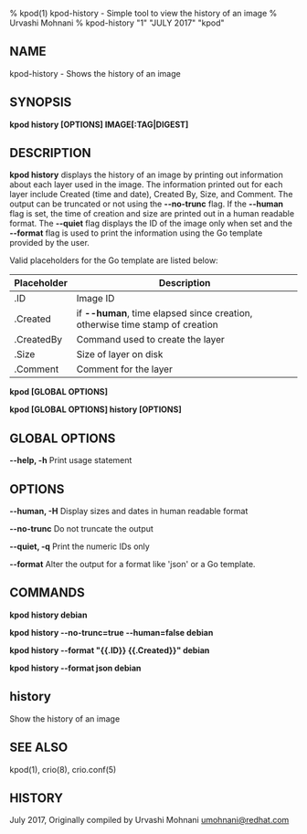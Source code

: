 % kpod(1) kpod-history - Simple tool to view the history of an image
% Urvashi Mohnani
% kpod-history "1" "JULY 2017" "kpod"

## NAME
kpod-history - Shows the history of an image

## SYNOPSIS
**kpod history [OPTIONS] IMAGE[:TAG|DIGEST]**

## DESCRIPTION
**kpod history** displays the history of an image by printing out information
about each layer used in the image. The information printed out for each layer
include Created (time and date), Created By, Size, and Comment. The output can
be truncated or not using the **--no-trunc** flag. If the **--human** flag is
set, the time of creation and size are printed out in a human readable format.
The **--quiet** flag displays the ID of the image only when set and the **--format**
flag is used to print the information using the Go template provided by the user.

Valid placeholders for the Go template are listed below:

| **Placeholder** | **Description**                                                               |
| --------------- | ----------------------------------------------------------------------------- |
| .ID             | Image ID                                                                      |
| .Created        | if **--human**, time elapsed since creation, otherwise time stamp of creation |
| .CreatedBy      | Command used to create the layer                                              |
| .Size           | Size of layer on disk                                                         |
| .Comment        | Comment for the layer                                                         |

**kpod [GLOBAL OPTIONS]**

**kpod [GLOBAL OPTIONS] history [OPTIONS]**

## GLOBAL OPTIONS

**--help, -h**
  Print usage statement

## OPTIONS

**--human, -H**
    Display sizes and dates in human readable format

**--no-trunc**
    Do not truncate the output

**--quiet, -q**
    Print the numeric IDs only

**--format**
    Alter the output for a format like 'json' or a Go template.


## COMMANDS

**kpod history debian**

**kpod history --no-trunc=true --human=false debian**

**kpod history --format "{{.ID}} {{.Created}}" debian**

**kpod history --format json debian**

## history
Show the history of an image

## SEE ALSO
kpod(1), crio(8), crio.conf(5)

## HISTORY
July 2017, Originally compiled by Urvashi Mohnani <umohnani@redhat.com>
